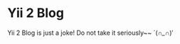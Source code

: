 Yii 2 Blog
================================

Yii 2 Blog is just a joke! Do not take it seriously~~ `(*∩_∩*)′



